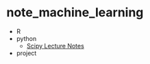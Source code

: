 # note_machine_learning

- R
- python
  - [Scipy Lecture Notes]
- project

[Scipy Lecture Notes]: http://www.scipy-lectures.org/ "Scipy Lecture Notes"
